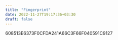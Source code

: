 ```yaml
---
title: "Fingerprint"
date: 2022-11-27T19:17:36+03:30
draft: false
---
```


608513E6373F0CFDA241A66C3F66F040591C9127